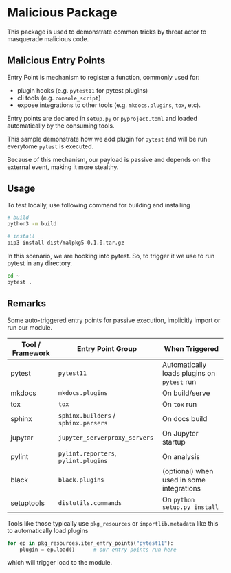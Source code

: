 # Malicious Package

This package is used to demonstrate common tricks by threat actor to masquerade malicious code.

## Malicious Entry Points

Entry Point is mechanism to register a function, commonly used for:
- plugin hooks (e.g. `pytest11` for pytest plugins)
- cli tools (e.g. `console_script`)
- expose integrations to other tools (e.g. `mkdocs.plugins`, `tox`, etc).

Entry points are declared in `setup.py` or `pyproject.toml` and loaded automatically by the consuming tools.

This sample demonstrate how we add plugin for `pytest` and will be run everytome `pytest` is executed.

Because of this mechanism, our payload is passive and depends on the external event, making it more stealthy.

## Usage

To test locally, use following command for building and installing

```sh
# build
python3 -m build

# install
pip3 install dist/malpkg5-0.1.0.tar.gz
```

In this scenario, we are hooking into pytest. So, to trigger it we use to run pytest in any directory.

```sh
cd ~
pytest .
```

## Remarks

Some auto-triggered entry points for passive execution, implicitly import or run our module.

| Tool / Framework | Entry Point Group                    | When Triggered                              |
| ---------------- | ------------------------------------ | ------------------------------------------- |
| pytest     | `pytest11`                           | Automatically loads plugins on `pytest` run |
| mkdocs     | `mkdocs.plugins`                     | On build/serve                              |
| tox        | `tox`                                | On `tox` run                                |
| sphinx     | `sphinx.builders` / `sphinx.parsers` | On docs build                               |
| jupyter    | `jupyter_serverproxy_servers`        | On Jupyter startup                          |
| pylint     | `pylint.reporters`, `pylint.plugins` | On analysis                                 |
| black      | `black.plugins`                      | (optional) when used in some integrations   |
| setuptools | `distutils.commands`                 | On `python setup.py install`                |

Tools like those typically use `pkg_resources` or `importlib.metadata` like this to automatically load plugins

```python
for ep in pkg_resources.iter_entry_points("pytest11"):
    plugin = ep.load()      # our entry points run here
```

which will trigger load to the module.

